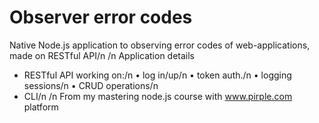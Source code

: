 # Observer error codes
Native Node.js application to observing error codes of web-applications, made on RESTful API/n
/n
Application details
- RESTful API working on:/n
    • log in/up/n
    • token auth./n
    • logging sessions/n
    • CRUD operations/n
- CLI/n
/n
From my mastering node.js course with www.pirple.com platform
